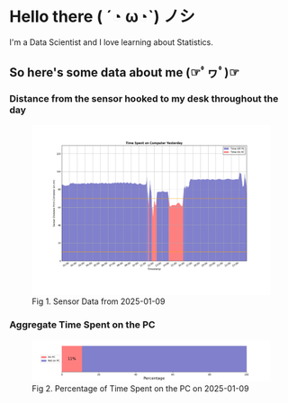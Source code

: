 
# Hello there ( ´◔ ω◔`) ノシ

I'm a Data Scientist and I love learning about Statistics.

## So here's some data about me (☞ﾟヮﾟ)☞


### Distance from the sensor hooked to my desk throughout the day
<figure>
  <picture>
    <source media="(prefers-color-scheme: dark)" srcset="Pi/readme/graphs/lineplot/dark-plot-2025-01-09.png">
    <source media="(prefers-color-scheme: light)" srcset="Pi/readme/graphs/lineplot/light-plot-2025-01-09.png">
    <img alt="Shows a black logo in light color mode and a white one in dark color mode." src="Pi/readme/graphs/lineplot/light-plot-2025-01-09.png">
  </picture>
  <figcaption>Fig 1. Sensor Data from 2025-01-09</figcaption>
</figure>



### Aggregate Time Spent on the PC
<figure>
  <picture>
    <source media="(prefers-color-scheme: dark)" srcset="Pi/readme/graphs/barplot/dark-plot-2025-01-09.png">
    <source media="(prefers-color-scheme: light)" srcset="Pi/readme/graphs/barplot/light-plot-2025-01-09.png">
    <img alt="Shows a black logo in light color mode and a white one in dark color mode." src="Pi/readme/graphs/barplot/light-plot-2025-01-09.png">
  </picture>
  <figcaption>Fig 2. Percentage of Time Spent on the PC on 2025-01-09</figcaption>
</figure>
